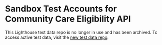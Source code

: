 # Sandbox Test Accounts for Community Care Eligibility API

This Lighthouse test data repo is no longer in use and has been archived. To access active test data, visit the [new test data repo](https://developer.va.gov/explore/api/community-care-eligibility/test-users).
